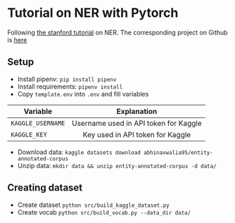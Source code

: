 # Tutorial on NER with Pytorch

Following [the stanford tutorial](https://cs230.stanford.edu/blog/namedentity/) on NER.
The corresponding project on Github is [here](https://github.com/cs230-stanford/cs230-code-examples)


## Setup

- Install pipenv: `pip install pipenv`  
- Install requirements: `pipenv install`   
- Copy `template.env` into `.env` and fill variables

| Variable | Explanation | 
| ------------- |:-------------:|
| `KAGGLE_USERNAME` | Username used in API token for Kaggle |
| `KAGGLE_KEY` | Key used in API token for Kaggle |

- Download data: `kaggle datasets download abhinavwalia95/entity-annotated-corpus`   
- Unzip data: `mkdir data && unzip entity-annotated-corpus -d data/`  


## Creating dataset

- Create dataset `python src/build_kaggle_dataset.py`  
- Create vocab `python src/build_vocab.py --data_dir data/`

